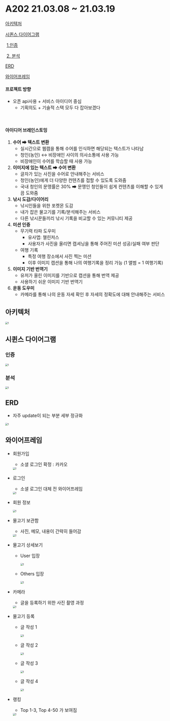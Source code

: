 # A202 21.03.08 ~ 21.03.19



[아키텍처](#아키텍처)

[시퀸스 다이어그램](#시퀀스-다이어그램)

​	[1.인증](#인증)

​	[2. 분석](#분석)

[ERD](#ERD)

[와이어프레임](#와이어프레임)



#### 프로젝트 방향

- 오픈 api사용 + 서비스 아이디어 중심
  - 기획의도 + 기술적 스택 모두 다 잡아보겠다

<br>

#### 아이디어 브레인스토밍

1. **수어 ➡ 텍스트 변환**
   - 실시간으로 웹캠을 통해 수어를 인식하면 해당되는 텍스트가 나타남
   - 청인(농인) ↔ 비장애인 사이의 의사소통에 사용 가능
   - 비장애인이 수어를 학습할 때 사용 가능
2. **이미지에 있는 텍스트 ➡ 수어 변환**
   - 글자가 있는 사진을 수어로 안내해주는 서비스
   - 청인(농인)에게 더 다양한 컨텐츠를 접할 수 있도록 도와줌
   - 국내 청인의 문맹률은 30% ➡ 문맹인 청인들이 쉽게 컨텐츠를 이해할 수 있게끔 도와줌
3. **낚시 도감/다이어리**
   - 낚시인들을 위한 포켓몬 도감
   - 내가 잡은 물고기를 기록/분석해주는 서비스
   - 다른 낚시꾼들끼리 낚시 기록을 비교할 수 있는 커뮤니티 제공
4. **미션 인증**
   - 무기력 타파 도우미
     - 유사앱: 챌린저스
     - 사용자가 사진을 올리면 캡셔닝을 통해 주어진 미션 성공/실패 여부 판단
   - 여행 기록
     - 특정 여행 장소에서 사진 찍는 미션
     - 이후 이미지 캡션을 통해 나의 여행기록을 정리 가능 (1 앨범 = 1 여행기록)
5. **이미지 기반 번역기**
   - 유저가 올린 이미지를 기반으로 캡션을 통해 번역 제공
   - 사용하기 쉬운 이미지 기반 번역기
6. **운동 도우미**
   - 카메라를 통해 나의 운동 자세 확인 후 자세의 정확도에 대해 안내해주는 서비스







## 아키텍처

<img src="C:/Users/user/Documents/GIT/s04p22a202/resources/architecture.jpg" alt="1" style="zoom:50%;" />

## 시퀸스 다이어그램

### 인증

<img src="C:/Users/user/Documents/GIT/s04p22a202/resources/Sequence diagram certification.jpg" alt="1" style="zoom:50%;" />

### 분석



<img src="C:/Users/user/Documents/GIT/s04p22a202/resources/Sequence diagram analysis.jpg" alt="1" style="zoom:50%;" />

## ERD

- 자주 update이 되는 부분 세부 정규화

<img src="C:/Users/user/Documents/GIT/s04p22a202/resources/ERD.jpg" alt="1" style="zoom:50%;" />



## 와이어프레임

- 회원가입 

  - 소셜 로그인 확정 : 카카오

  <img src="C:/Users/user/Documents/GIT/s04p22a202/resources/WireFrame - User-Signup.jpg" alt="1" style="zoom:50%;" />

- 로그인 

  - 소셜 로그인 대체 전 와이어프레임

  <img src="C:/Users/user/Documents/GIT/s04p22a202/resources/WireFrame - User-login.jpg" alt="1" style="zoom:50%;" />

- 회원 정보

  <img src="C:/Users/user/Documents/GIT/s04p22a202/resources/WireFrame - userinfo.jpg" alt="1" style="zoom:50%;" />

- 물고기 보관함

  - 사진, 메모, 내용이 간략히 들어감

  <img src="C:/Users/user/Documents/GIT/s04p22a202/resources/WireFrame - Collection_Fish tank.jpg" alt="1" style="zoom:50%;" />

- 물고기 상세보기

  - User 입장

    <img src="C:/Users/user/Documents/GIT/s04p22a202/resources/WireFrame - Collection-Collection_User.jpg" alt="1" style="zoom:50%;" />

  - Others 입장 

    <img src="C:/Users/user/Documents/GIT/s04p22a202/resources/WireFrame - Collection-Collection_Others.jpg" alt="1" style="zoom:50%;" />

- 카메라

  - 글을 등록하기 위한 사진 촬영 과정

  <img src="C:/Users/user/Documents/GIT/s04p22a202/resources/WireFrame-Camera.jpg" alt="1" style="zoom:50%;" />

- 물고기 등록

  - 글 작성 1

    <img src="C:/Users/user/Documents/GIT/s04p22a202/resources/WireFrame-Writing 1.jpg" alt="1" style="zoom:50%;" />

  - 글 작성 2

    <img src="C:/Users/user/Documents/GIT/s04p22a202/resources/WireFrame-Writing 2.jpg" alt="1" style="zoom:50%;" />

  - 글 작성 3

    <img src="C:/Users/user/Documents/GIT/s04p22a202/resources/WireFrame-Writing 3.jpg" alt="1" style="zoom:50%;" />

  - 글 작성 4

    <img src="C:/Users/user/Documents/GIT/s04p22a202/resources/WireFrame-Writing 4.jpg" alt="1" style="zoom:50%;" />

- 랭킹

  - Top 1-3, Top 4-50 가 보여짐

  <img src="C:/Users/user/Documents/GIT/s04p22a202/resources/WireFrame - Ranking-Rank.jpg" alt="1" style="zoom:50%;" />

